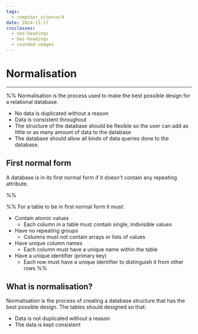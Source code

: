 ```yaml
---
tags:
  - computer_science/4
date: 2024-11-17
cssclasses:
  - neo-headings
  - bai-headings
  - rounded-images
---
```

# Normalisation
***
%% Normalisation is the process used to make the best possible design for a relational database.
- No data is duplicated without a reason
- Data is consistent throughout
- The structure of the database should be flexible so the user can add as little or as many amount of data to the database
- The database should allow all kinds of data queries done to the database.
## First normal form
A database is in its first normal form if it doesn't contain any repeating attribute.

 %%
 
%% For a table to be in first normal form it must:
- Contain atomic values
    - Each column in a table must contain single, indivisible values        
- Have no repeating groups
    - Columns must not contain arrays or lists of values
- Have unique column names
    - Each column must have a unique name within the table
- Have a unique identifier (primary key)
    - Each row must have a unique identifier to distinguish it from other rows %%

## What is normalisation?
Normalisation is the process of creating a database structure that has the best possible design. The tables should designed so that:
- Data is not duplicated without a reason
- The data is kept consistent